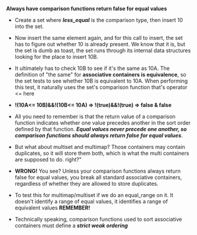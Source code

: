 __Always have comparison functions return false for equal values__

* Create a set where ***less_equal*** is the comparison type, then insert 10 into the set.

* Now insert the same element again, and for this call to insert, the set has to figure out whether 10 is already present. We know that it is, but the set is dumb as toast, the set runs through its internal data structures looking for the place to insert 10B. 

* It ultimately has to check 10B to see if it's the same as 10A. The definition of "the same" for **associative containers is equivalence**, so the set tests to see whether 10B is equivalent to 10A. When performing this test, it naturally uses the set's comparison function that's operator <= here

* **!(10A<= 10B)&&!(10B<= 10A) => !(true)&&!(true) => false & false**

* All you need to remember is that the return value of a comparison function indicates whether one value precedes another in the sort order defined by that function. ***Equal values never precede one another, so comparison functions should always return false for equal values***.

* But what about multiset and multimap? Those containers may contain duplicates, so it will store them both, which is what the multi containers are supposed to do. right?"

* **WRONG!** You see? Unless your comparison functions always return false for equal values, you break all standard associative containers, regardless of whether they are allowed to store duplicates.

* To test this for multimap/multiset if we do an equal_range on it.  It doesn't identify a range of equal values, it identifies a range of equivalent values **REMEMBER!**

* Technically speaking, comparison functions used to sort associative containers must define a ***strict weak ordering***